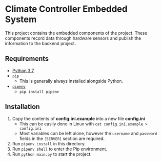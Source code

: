 # Climate Controller Embedded System

This project contains the embedded components of the project. These components record data through hardware
sensors and publish the information to the backend project.

## Requirements

-   [Python 3.7](https://www.python.org/downloads/release/python-379/)
-   `pip`
    -   This is generally always installed alongside Python.
-   [`pipenv`](https://pypi.org/project/pipenv/#installation)
    -   `pip install pipenv`

## Installation

1. Copy the contents of **config.ini.example** into a new file **config.ini**
    - This can be easily done in Linux with `cat config.ini.example > config.ini`
    - Most variables can be left alone, however the `username` and `password` fields in the `[SERVER]` section are required.
2. Run `pipenv install` in this directory.
3. Run `pipenv shell` to enter the Pip environment.
4. Run `python main.py` to start the project.

